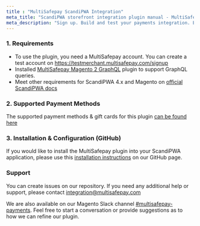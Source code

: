 ```yaml
---
title : "MultiSafepay ScandiPWA Integration"
meta_title: "ScandiPWA storefront integration plugin manual - MultiSafepay Docs"
meta_description: "Sign up. Build and test your payments integration. Explore our products and services. Use our API Reference, SDKs, and wrappers. Get support."
---
```


### 1. Requirements
- To use the plugin, you need a MultiSafepay account. You can create a test account on https://testmerchant.multisafepay.com/signup
- Installed [MultiSafepay Magento 2 GraphQL](https://github.com/MultiSafepay/magento2-graphql) plugin to support GraphQL queries.
- Meet other requirements for ScandiPWA 4.x and Magento on [official ScandiPWA docs](https://docs.scandipwa.com/getting-started/getting-started/magento-integration#prerequisites)

### 2. Supported Payment Methods ###
The supported payment methods & gift cards for this plugin [can be found here](https://docs.multisafepay.com/plugins/magento2/faq/#available-payment-methods-in-magento-2)

### 3. Installation & Configuration (GitHub)

If you would like to install the MultiSafepay plugin into your ScandiPWA application, please use this [installation instructions](https://github.com/MultiSafepay/scandipwa-multisafepay-payment-integration) on our GitHub page.

### Support
You can create issues on our repository. If you need any additional help or support, please contact <integration@multisafepay.com>

We are also available on our Magento Slack channel [#multisafepay-payments](https://magentocommeng.slack.com/messages/multisafepay-payments/).
Feel free to start a conversation or provide suggestions as to how we can refine our plugin.
